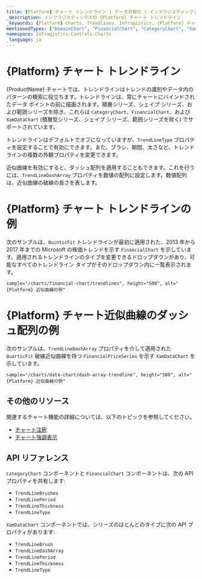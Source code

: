 ```yaml
---
title: {Platform} チャート トレンドライン | データ可視化 | インフラジスティックス
_description: インフラジスティックスの {Platform} チャート トレンドライン
_keywords: {Platform} Charts, Trendlines, Infragistics, {Platform} チャート, トレンドライン, インフラジスティックス
mentionedTypes: ["DomainChart", "FinancialChart", "CategoryChart", "XamDataChart", "TrendLineType"]
namespace: Infragistics.Controls.Charts
_language: ja
---
```


# {Platform} チャート トレンドライン

{ProductName} チャートでは、トレンドラインはトレンドの識別やデータ内のパターンの検索に役立ちます。トレンドラインは、常にチャートにバインドされたデータ ポイントの前に描画されます。積層シリーズ、シェイプ シリーズ、および範囲シリーズを除き、これらは `CategoryChart`、`FinancialChart`、および `XamDataChart` (積層型シリーズ、シェイプ シリーズ、範囲シリーズを除く) でサポートされています。

トレンドラインはデフォルトでオフになっていますが、`TrendLineType` プロパティを設定することで有効にできます。また、ブラシ、期間、太さなど、トレンドラインの複数の外観プロパティを変更できます。

近似曲線を有効にすると、ダッシュ配列を適用することもできます。これを行うには、`TrendLineDashArray` プロパティを数値の配列に設定します。数値配列は、近似曲線の破線の長さを表します。

# {Platform} チャート トレンドラインの例

次のサンプルは、`QuinticFit` トレンドラインが最初に適用された、2013 年から 2017 年までの Microsoft の株価トレンドを示す `FinancialChart` を示しています。適用されるトレンドラインのタイプを変更できるドロップダウンがあり、可能なすべてのトレンドライン タイプがそのドロップダウン内に一覧表示されます。

`sample="/charts/financial-chart/trendlines", height="500", alt="{Platform} 近似曲線の例"`


<div class="divider--half"></div>

# {Platform} チャート近似曲線のダッシュ配列の例

次のサンプルは、`TrendLineDashArray` プロパティを介して適用された `QuarticFit` 破線近似曲線を持つ `FinancialPriceSeries` を示す `XamDataChart` を示しています。

`sample="/charts/data-chart/dash-array-trendline", height="500", alt="{Platform} 近似曲線の例"`


<div class="divider--half"></div>

## その他のリソース

関連するチャート機能の詳細については、以下のトピックを参照してください。

- [チャート注釈](chart-annotations.md)
- [チャート強調表示](chart-highlighting.md)

## API リファレンス

`CategoryChart` コンポーネントと `FinancialChart` コンポーネントは、次の API プロパティを共有します:

- `TrendLineBrushes`
- `TrendLinePeriod`
- `TrendLineThickness`
- `TrendLineType`

`XamDataChart` コンポーネントでは、シリーズのほとんどのタイプに次の API プロパティがあります:

- `TrendLineBrush`
- `TrendLineDashArray`
- `TrendLinePeriod`
- `TrendLineThickness`
- `TrendLineType`

